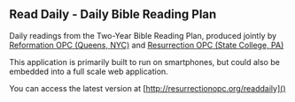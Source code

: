 Read Daily - Daily Bible Reading Plan
--------------------------------------------

Daily readings from the Two-Year Bible Reading Plan, produced jointly by [Reformation OPC (Queens, NYC)](http://queensreformation.org/) and [Resurrection OPC (State College, PA)](http://resurrectionopc.org/)

This application is primarily built to run on smartphones, but could also be embedded into a full scale web application.

You can access the latest version at [http://resurrectionopc.org/readdaily]()
